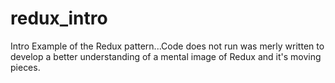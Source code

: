 # redux_intro

Intro Example of the Redux pattern...Code does not run was merly written to develop a better understanding of a mental image of Redux and it's moving pieces.
